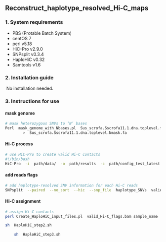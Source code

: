 ## Reconstruct_haplotype_resolved_Hi-C_maps

###  1.  System requirements

- PBS (Protable Batch System)
- centOS 7
- perl v5.18
- HiC-Pro v2.9.0
- SNPsplit v0.3.4
- HaploHiC v0.32
- Samtools v1.6

###  2. Installation guide

​    No installation needed.

### 3. Instructions for use

#### mask genome

``` sh
# mask heterozygous SNVs to ‘N’ bases
Perl  mask_genome_with_Nbases.pl  Sus_scrofa.Sscrofa11.1.dna.toplevel.fa   het.vcf   \ 
        >  Sus_scrofa.Sscrofa11.1.dna.toplevel.Nmask.fa
```

#### Hi-C process

``` sh
# use HiC-Pro to create valid Hi-C contacts
#!/bin/bash
HiC-Pro  -i  path/data/  -o  path/results  -c  path/config_test_latest.txt
```

#### add reads flags

``` sh
# add haplotype-resolved SNV information for each Hi-C reads
SNPsplit  --paired  --no_sort  --hic  --snp_file  haplotype_SNVs  valid_Hi-C.bam
```

#### Hi-C assignment

``` sh
# assign Hi-C contacts
perl Create_HaploHiC_input_files.pl  valid_Hi-C_flags.bam sample_name

sh  HaploHiC_step2.sh
    
    sh  HaploHiC_step3.sh

```

